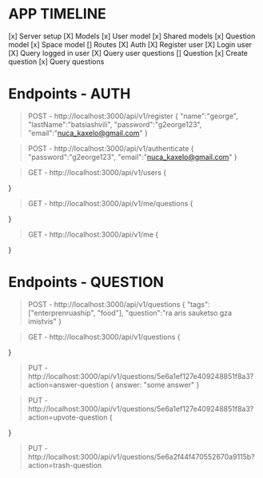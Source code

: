 



# APP TIMELINE
[x] Server setup
  [X] Models
    [x] User model
    [x] Shared models
    [x] Question model
    [x] Space model
	[] Routes
		[X] Auth
			[X] Register user
			[X] Login user
			[X] Query logged in user
			[X] Query user questions
		[] Question
			[x] Create question
			[x] Query questions


# Endpoints - AUTH

> POST - http://localhost:3000/api/v1/register
{
	"name":"george",
	"lastName":"batsiashvili",
	"password":"g2eorge123",
	"email":"nuca_kaxelo@gmail.com"
}

> POST - http://localhost:3000/api/v1/authenticate
{
	"password":"g2eorge123",
	"email":"nuca_kaxelo@gmail.com"
}

> GET - http://localhost:3000/api/v1/users
{

}

> GET - http://localhost:3000/api/v1/me/questions
{

}

> GET - http://localhost:3000/api/v1/me
{

}

# Endpoints - QUESTION

> POST - http://localhost:3000/api/v1/questions 
{
	"tags": ["enterprenruaship", "food"],
	"question":"ra aris sauketso gza imistvis"
}

> GET - http://localhost:3000/api/v1/questions
{

}

> PUT - http://localhost:3000/api/v1/questions/5e6a1ef127e409248851f8a3?action=answer-question
{
	answer: "some answer"
}

> PUT - http://localhost:3000/api/v1/questions/5e6a1ef127e409248851f8a3?action=upvote-question
{

}

> PUT - http://localhost:3000/api/v1/questions/5e6a2f44f470552670a9115b?action=trash-question